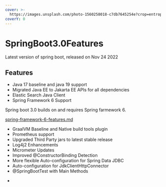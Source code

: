 ```yaml
---
cover: >-
  https://images.unsplash.com/photo-1560258018-c7db7645254e?crop=entropy&cs=tinysrgb&fm=jpg&ixid=MnwxOTcwMjR8MHwxfHNlYXJjaHw2fHxzcHJpbmd8ZW58MHx8fHwxNjcxMTIwNTA1&ixlib=rb-4.0.3&q=80
coverY: 0
---
```


# SpringBoot3.0Features

Latest version of spring boot, released on Nov 24 2022&#x20;

## Features

* Java 17 baseline and java 19 support
* Migrated Java EE to Jakarta EE APIs for all dependencies
* Elastic Search Java Client
* Spring Framework 6 Support

Spring boot 3.0 builds on and requires Spring farmework 6.

[spring-framework-6-features.md](readme/spring-framework-6-features.md "mention")

* GraalVM Baseline and Native build tools plugin
* Prometheus support
* Upgraded Third Party jars to latest stable release
* Log4j2 Enhancements
* Micrometer Updates
* Improved @ConstructorBinding Detection
* More flexible Auto-configuration for Spring Data JDBC
* Auto-configuration for JdkClientHttpConnector
* @SpringBootTest with Main Methods

<!---->

*
